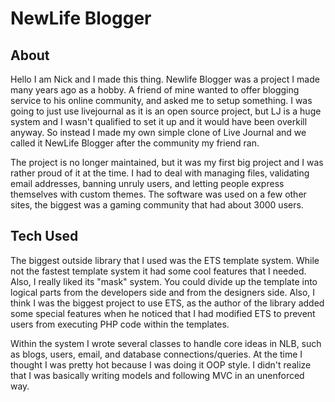 NewLife Blogger 
===============

About
-----

Hello I am Nick and I made this thing. Newlife Blogger was a project I made 
many years ago as a hobby. A friend of mine wanted to offer blogging service
to his online community, and asked me to setup something. I was going to 
just use livejournal as it is an open source project, but LJ is a huge system
and I wasn't qualified to set it up and it would have been overkill anyway. So
instead I made my own simple clone of Live Journal and we called it NewLife 
Blogger after the community my friend ran.

The project is no longer maintained, but it was my first big project and I was
rather proud of it at the time. I had to deal with managing files, validating
email addresses, banning unruly users, and letting people express themselves with
custom themes. The software was used on a few other sites, the biggest was a 
gaming community that had about 3000 users. 

Tech Used
---------

The biggest outside library that I used was the ETS template system. While not
the fastest template system it had some cool features that I needed. Also, I 
really liked its "mask" system. You could divide up the template into logical 
parts from the developers side and from the designers side. Also, I think I was
the biggest project to use ETS, as the author of the library added some special 
features when he noticed that I had modified ETS to prevent users from executing
PHP code within the templates.

Within the system I wrote several classes to handle core ideas in NLB, such
as blogs, users, email, and database connections/queries. At the time I thought
I was pretty hot because I was doing it OOP style. I didn't realize that I was
basically writing models and following MVC in an unenforced way. 
